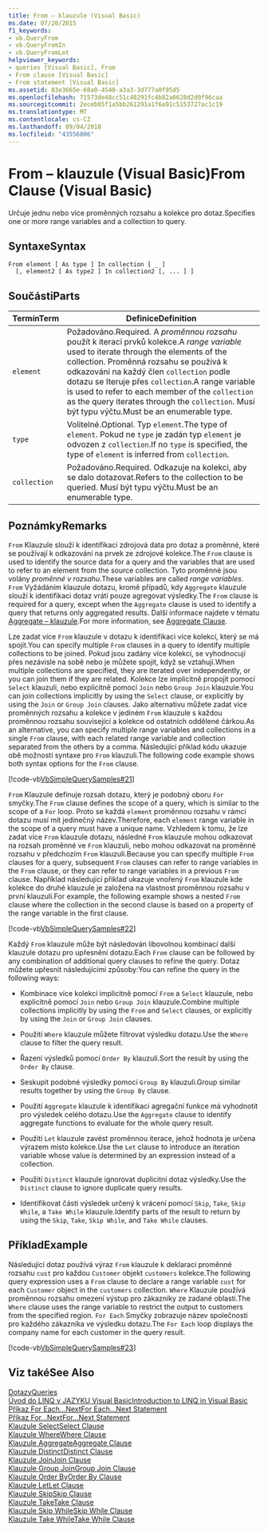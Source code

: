 ```yaml
---
title: From – klauzule (Visual Basic)
ms.date: 07/20/2015
f1_keywords:
- vb.QueryFrom
- vb.QueryFromIn
- vb.QueryFromLet
helpviewer_keywords:
- queries [Visual Basic], From
- From clause [Visual Basic]
- From statement [Visual Basic]
ms.assetid: 83e3665e-68a0-4540-a3a3-3d777a0f95d5
ms.openlocfilehash: 71573de48cc51c48291fc4b82a0628d2d0f96caa
ms.sourcegitcommit: 2eceb05f1a5bb261291a1f6a91c5153727ac1c19
ms.translationtype: MT
ms.contentlocale: cs-CZ
ms.lasthandoff: 09/04/2018
ms.locfileid: "43556806"
---
```

# <a name="from-clause-visual-basic"></a><span data-ttu-id="69cdf-102">From – klauzule (Visual Basic)</span><span class="sxs-lookup"><span data-stu-id="69cdf-102">From Clause (Visual Basic)</span></span>
<span data-ttu-id="69cdf-103">Určuje jednu nebo více proměnných rozsahu a kolekce pro dotaz.</span><span class="sxs-lookup"><span data-stu-id="69cdf-103">Specifies one or more range variables and a collection to query.</span></span>  
  
## <a name="syntax"></a><span data-ttu-id="69cdf-104">Syntaxe</span><span class="sxs-lookup"><span data-stu-id="69cdf-104">Syntax</span></span>  
  
```  
From element [ As type ] In collection [ _ ]  
  [, element2 [ As type2 ] In collection2 [, ... ] ]  
```  
  
## <a name="parts"></a><span data-ttu-id="69cdf-105">Součásti</span><span class="sxs-lookup"><span data-stu-id="69cdf-105">Parts</span></span>  
  
|<span data-ttu-id="69cdf-106">Termín</span><span class="sxs-lookup"><span data-stu-id="69cdf-106">Term</span></span>|<span data-ttu-id="69cdf-107">Definice</span><span class="sxs-lookup"><span data-stu-id="69cdf-107">Definition</span></span>|  
|---|---|  
|`element`|<span data-ttu-id="69cdf-108">Požadováno.</span><span class="sxs-lookup"><span data-stu-id="69cdf-108">Required.</span></span> <span data-ttu-id="69cdf-109">A *proměnnou rozsahu* použít k iteraci prvků kolekce.</span><span class="sxs-lookup"><span data-stu-id="69cdf-109">A *range variable* used to iterate through the elements of the collection.</span></span> <span data-ttu-id="69cdf-110">Proměnná rozsahu se používá k odkazování na každý člen `collection` podle dotazu se Iteruje přes `collection`.</span><span class="sxs-lookup"><span data-stu-id="69cdf-110">A range variable is used to refer to each member of the `collection` as the query iterates through the `collection`.</span></span> <span data-ttu-id="69cdf-111">Musí být typu výčtu.</span><span class="sxs-lookup"><span data-stu-id="69cdf-111">Must be an enumerable type.</span></span>|  
|`type`|<span data-ttu-id="69cdf-112">Volitelné.</span><span class="sxs-lookup"><span data-stu-id="69cdf-112">Optional.</span></span> <span data-ttu-id="69cdf-113">Typ `element`.</span><span class="sxs-lookup"><span data-stu-id="69cdf-113">The type of `element`.</span></span> <span data-ttu-id="69cdf-114">Pokud ne `type` je zadán typ `element` je odvozen z `collection`.</span><span class="sxs-lookup"><span data-stu-id="69cdf-114">If no `type` is specified, the type of `element` is inferred from `collection`.</span></span>|  
|`collection`|<span data-ttu-id="69cdf-115">Požadováno.</span><span class="sxs-lookup"><span data-stu-id="69cdf-115">Required.</span></span> <span data-ttu-id="69cdf-116">Odkazuje na kolekci, aby se dalo dotazovat.</span><span class="sxs-lookup"><span data-stu-id="69cdf-116">Refers to the collection to be queried.</span></span> <span data-ttu-id="69cdf-117">Musí být typu výčtu.</span><span class="sxs-lookup"><span data-stu-id="69cdf-117">Must be an enumerable type.</span></span>|  
  
## <a name="remarks"></a><span data-ttu-id="69cdf-118">Poznámky</span><span class="sxs-lookup"><span data-stu-id="69cdf-118">Remarks</span></span>  
 <span data-ttu-id="69cdf-119">`From` Klauzule slouží k identifikaci zdrojová data pro dotaz a proměnné, které se používají k odkazování na prvek ze zdrojové kolekce.</span><span class="sxs-lookup"><span data-stu-id="69cdf-119">The `From` clause is used to identify the source data for a query and the variables that are used to refer to an element from the source collection.</span></span> <span data-ttu-id="69cdf-120">Tyto proměnné jsou volány *proměnné v rozsahu*.</span><span class="sxs-lookup"><span data-stu-id="69cdf-120">These variables are called *range variables*.</span></span> <span data-ttu-id="69cdf-121">`From` Vyžádáním klauzule dotazu, kromě případů, kdy `Aggregate` klauzule slouží k identifikaci dotaz vrátí pouze agregovat výsledky.</span><span class="sxs-lookup"><span data-stu-id="69cdf-121">The `From` clause is required for a query, except when the `Aggregate` clause is used to identify a query that returns only aggregated results.</span></span> <span data-ttu-id="69cdf-122">Další informace najdete v tématu [Aggregate – klauzule](../../../visual-basic/language-reference/queries/aggregate-clause.md).</span><span class="sxs-lookup"><span data-stu-id="69cdf-122">For more information, see [Aggregate Clause](../../../visual-basic/language-reference/queries/aggregate-clause.md).</span></span>  
  
 <span data-ttu-id="69cdf-123">Lze zadat více `From` klauzule v dotazu k identifikaci více kolekcí, který se má spojit.</span><span class="sxs-lookup"><span data-stu-id="69cdf-123">You can specify multiple `From` clauses in a query to identify multiple collections to be joined.</span></span> <span data-ttu-id="69cdf-124">Pokud jsou zadány více kolekcí, se vyhodnocují přes nezávisle na sobě nebo je můžete spojit, když se vztahují.</span><span class="sxs-lookup"><span data-stu-id="69cdf-124">When multiple collections are specified, they are iterated over independently, or you can join them if they are related.</span></span> <span data-ttu-id="69cdf-125">Kolekce lze implicitně propojit pomocí `Select` klauzuli, nebo explicitně pomocí `Join` nebo `Group Join` klauzule.</span><span class="sxs-lookup"><span data-stu-id="69cdf-125">You can join collections implicitly by using the `Select` clause, or explicitly by using the `Join` or `Group Join` clauses.</span></span> <span data-ttu-id="69cdf-126">Jako alternativu můžete zadat více proměnných rozsahu a kolekce v jediném `From` klauzule s každou proměnnou rozsahu související a kolekce od ostatních oddělené čárkou.</span><span class="sxs-lookup"><span data-stu-id="69cdf-126">As an alternative, you can specify multiple range variables and collections in a single `From` clause, with each related range variable and collection separated from the others by a comma.</span></span> <span data-ttu-id="69cdf-127">Následující příklad kódu ukazuje obě možnosti syntaxe pro `From` klauzuli.</span><span class="sxs-lookup"><span data-stu-id="69cdf-127">The following code example shows both syntax options for the `From` clause.</span></span>  
  
 [!code-vb[VbSimpleQuerySamples#21](../../../visual-basic/language-reference/queries/codesnippet/VisualBasic/from-clause_1.vb)]  
  
 <span data-ttu-id="69cdf-128">`From` Klauzule definuje rozsah dotazu, který je podobný oboru `For` smyčky.</span><span class="sxs-lookup"><span data-stu-id="69cdf-128">The `From` clause defines the scope of a query, which is similar to the scope of a `For` loop.</span></span> <span data-ttu-id="69cdf-129">Proto se každá `element` proměnnou rozsahu v rámci dotazu musí mít jedinečný název.</span><span class="sxs-lookup"><span data-stu-id="69cdf-129">Therefore, each `element` range variable in the scope of a query must have a unique name.</span></span> <span data-ttu-id="69cdf-130">Vzhledem k tomu, že lze zadat více `From` klauzule dotazu, následné `From` klauzule mohou odkazovat na rozsah proměnné ve `From` klauzuli, nebo mohou odkazovat na proměnné rozsahu v předchozím `From` klauzuli.</span><span class="sxs-lookup"><span data-stu-id="69cdf-130">Because you can specify multiple `From` clauses for a query, subsequent `From` clauses can refer to range variables in the `From` clause, or they can refer to range variables in a previous `From` clause.</span></span> <span data-ttu-id="69cdf-131">Například následující příklad ukazuje vnořený `From` klauzule kde kolekce do druhé klauzule je založena na vlastnost proměnnou rozsahu v první klauzuli.</span><span class="sxs-lookup"><span data-stu-id="69cdf-131">For example, the following example shows a nested `From` clause where the collection in the second clause is based on a property of the range variable in the first clause.</span></span>  
  
 [!code-vb[VbSimpleQuerySamples#22](../../../visual-basic/language-reference/queries/codesnippet/VisualBasic/from-clause_2.vb)]  
  
 <span data-ttu-id="69cdf-132">Každý `From` klauzule může být následován libovolnou kombinací další klauzule dotazu pro upřesnění dotazu.</span><span class="sxs-lookup"><span data-stu-id="69cdf-132">Each `From` clause can be followed by any combination of additional query clauses to refine the query.</span></span> <span data-ttu-id="69cdf-133">Dotaz můžete upřesnit následujícími způsoby:</span><span class="sxs-lookup"><span data-stu-id="69cdf-133">You can refine the query in the following ways:</span></span>  
  
-   <span data-ttu-id="69cdf-134">Kombinace více kolekcí implicitně pomocí `From` a `Select` klauzule, nebo explicitně pomocí `Join` nebo `Group Join` klauzule.</span><span class="sxs-lookup"><span data-stu-id="69cdf-134">Combine multiple collections implicitly by using the `From` and `Select` clauses, or explicitly by using the `Join` or `Group Join` clauses.</span></span>  
  
-   <span data-ttu-id="69cdf-135">Použití `Where` klauzule můžete filtrovat výsledku dotazu.</span><span class="sxs-lookup"><span data-stu-id="69cdf-135">Use the `Where` clause to filter the query result.</span></span>  
  
-   <span data-ttu-id="69cdf-136">Řazení výsledků pomocí `Order By` klauzuli.</span><span class="sxs-lookup"><span data-stu-id="69cdf-136">Sort the result by using the `Order By` clause.</span></span>  
  
-   <span data-ttu-id="69cdf-137">Seskupit podobné výsledky pomocí `Group By` klauzuli.</span><span class="sxs-lookup"><span data-stu-id="69cdf-137">Group similar results together by using the `Group By` clause.</span></span>  
  
-   <span data-ttu-id="69cdf-138">Použití `Aggregate` klauzule k identifikaci agregační funkce má vyhodnotit pro výsledek celého dotazu.</span><span class="sxs-lookup"><span data-stu-id="69cdf-138">Use the `Aggregate` clause to identify aggregate functions to evaluate for the whole query result.</span></span>  
  
-   <span data-ttu-id="69cdf-139">Použití `Let` klauzule zavést proměnnou iterace, jehož hodnota je určena výrazem místo kolekce.</span><span class="sxs-lookup"><span data-stu-id="69cdf-139">Use the `Let` clause to introduce an iteration variable whose value is determined by an expression instead of a collection.</span></span>  
  
-   <span data-ttu-id="69cdf-140">Použití `Distinct` klauzule ignorovat duplicitní dotaz výsledky.</span><span class="sxs-lookup"><span data-stu-id="69cdf-140">Use the `Distinct` clause to ignore duplicate query results.</span></span>  
  
-   <span data-ttu-id="69cdf-141">Identifikovat části výsledek určený k vrácení pomocí `Skip`, `Take`, `Skip While`, a `Take While` klauzule.</span><span class="sxs-lookup"><span data-stu-id="69cdf-141">Identify parts of the result to return by using the `Skip`, `Take`, `Skip While`, and `Take While` clauses.</span></span>  
  
## <a name="example"></a><span data-ttu-id="69cdf-142">Příklad</span><span class="sxs-lookup"><span data-stu-id="69cdf-142">Example</span></span>  
 <span data-ttu-id="69cdf-143">Následující dotaz používá výraz `From` klauzule k deklaraci proměnné rozsahu `cust` pro každou `Customer` objekt `customers` kolekce.</span><span class="sxs-lookup"><span data-stu-id="69cdf-143">The following query expression uses a `From` clause to declare a range variable `cust` for each `Customer` object in the `customers` collection.</span></span> <span data-ttu-id="69cdf-144">`Where` Klauzule používá proměnnou rozsahu omezení výstup pro zákazníky ze zadané oblasti.</span><span class="sxs-lookup"><span data-stu-id="69cdf-144">The `Where` clause uses the range variable to restrict the output to customers from the specified region.</span></span> <span data-ttu-id="69cdf-145">`For Each` Smyčky zobrazuje název společnosti pro každého zákazníka ve výsledku dotazu.</span><span class="sxs-lookup"><span data-stu-id="69cdf-145">The `For Each` loop displays the company name for each customer in the query result.</span></span>  
  
 [!code-vb[VbSimpleQuerySamples#23](../../../visual-basic/language-reference/queries/codesnippet/VisualBasic/from-clause_3.vb)]  
  
## <a name="see-also"></a><span data-ttu-id="69cdf-146">Viz také</span><span class="sxs-lookup"><span data-stu-id="69cdf-146">See Also</span></span>  
 [<span data-ttu-id="69cdf-147">Dotazy</span><span class="sxs-lookup"><span data-stu-id="69cdf-147">Queries</span></span>](../../../visual-basic/language-reference/queries/index.md)  
 [<span data-ttu-id="69cdf-148">Úvod do LINQ v JAZYKU Visual Basic</span><span class="sxs-lookup"><span data-stu-id="69cdf-148">Introduction to LINQ in Visual Basic</span></span>](../../../visual-basic/programming-guide/language-features/linq/introduction-to-linq.md)  
 [<span data-ttu-id="69cdf-149">Příkaz For Each...Next</span><span class="sxs-lookup"><span data-stu-id="69cdf-149">For Each...Next Statement</span></span>](../../../visual-basic/language-reference/statements/for-each-next-statement.md)  
 [<span data-ttu-id="69cdf-150">Příkaz For...Next</span><span class="sxs-lookup"><span data-stu-id="69cdf-150">For...Next Statement</span></span>](../../../visual-basic/language-reference/statements/for-next-statement.md)  
 [<span data-ttu-id="69cdf-151">Klauzule Select</span><span class="sxs-lookup"><span data-stu-id="69cdf-151">Select Clause</span></span>](../../../visual-basic/language-reference/queries/select-clause.md)  
 [<span data-ttu-id="69cdf-152">Klauzule Where</span><span class="sxs-lookup"><span data-stu-id="69cdf-152">Where Clause</span></span>](../../../visual-basic/language-reference/queries/where-clause.md)  
 [<span data-ttu-id="69cdf-153">Klauzule Aggregate</span><span class="sxs-lookup"><span data-stu-id="69cdf-153">Aggregate Clause</span></span>](../../../visual-basic/language-reference/queries/aggregate-clause.md)  
 [<span data-ttu-id="69cdf-154">Klauzule Distinct</span><span class="sxs-lookup"><span data-stu-id="69cdf-154">Distinct Clause</span></span>](../../../visual-basic/language-reference/queries/distinct-clause.md)  
 [<span data-ttu-id="69cdf-155">Klauzule Join</span><span class="sxs-lookup"><span data-stu-id="69cdf-155">Join Clause</span></span>](../../../visual-basic/language-reference/queries/join-clause.md)  
 [<span data-ttu-id="69cdf-156">Klauzule Group Join</span><span class="sxs-lookup"><span data-stu-id="69cdf-156">Group Join Clause</span></span>](../../../visual-basic/language-reference/queries/group-join-clause.md)  
 [<span data-ttu-id="69cdf-157">Klauzule Order By</span><span class="sxs-lookup"><span data-stu-id="69cdf-157">Order By Clause</span></span>](../../../visual-basic/language-reference/queries/order-by-clause.md)  
 [<span data-ttu-id="69cdf-158">Klauzule Let</span><span class="sxs-lookup"><span data-stu-id="69cdf-158">Let Clause</span></span>](../../../visual-basic/language-reference/queries/let-clause.md)  
 [<span data-ttu-id="69cdf-159">Klauzule Skip</span><span class="sxs-lookup"><span data-stu-id="69cdf-159">Skip Clause</span></span>](../../../visual-basic/language-reference/queries/skip-clause.md)  
 [<span data-ttu-id="69cdf-160">Klauzule Take</span><span class="sxs-lookup"><span data-stu-id="69cdf-160">Take Clause</span></span>](../../../visual-basic/language-reference/queries/take-clause.md)  
 [<span data-ttu-id="69cdf-161">Klauzule Skip While</span><span class="sxs-lookup"><span data-stu-id="69cdf-161">Skip While Clause</span></span>](../../../visual-basic/language-reference/queries/skip-while-clause.md)  
 [<span data-ttu-id="69cdf-162">Klauzule Take While</span><span class="sxs-lookup"><span data-stu-id="69cdf-162">Take While Clause</span></span>](../../../visual-basic/language-reference/queries/take-while-clause.md)
